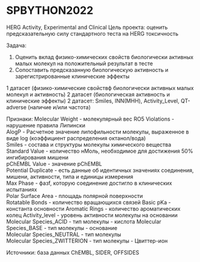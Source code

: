# SPBYTHON2022
HERG Activity, Experimental and Clinical
Цель проекта: оценить предсказательную силу стандартного теста на HERG токсичность

Задача: 
1. Оценить вклад физико-химических свойств биологически активных малых молекул на положительный результат в тесте
2. Сопоставить предсказанную биологическую активность и зарегистрированные клинические эффекты
    

1 датасет (физико-химические свойствф биологически активных малых молекул и активность)
2 датасет (биологическая активность и клинические эффекты)
2 датасет: Smiles, INN(МНН), Activity_Level, QT-adverse (наличие и/или частота)

Признаки:
Molecular Weight - молекулярный вес
RO5 Violations - нарушение правила Липински          
AlogP - Расчетное значение липофильности молекулы, выраженное в виде log (коэффициент распределения октанол/вода)             
Smiles - состава и структуры молекулы химического вещества                       
Standard Value - количество нМоль, необходимое для достижения 50% ингибирования мишени              
pChEMBL Value - значение pChEMBL                
Potential Duplicate - есть данные об идентичных значениях соединения, мишени, активности, типа и единицы измерения           
Max Phase - фазf, которую соединение достигло в клинических испытаниях                    
Polar Surface Area - площадь полярной поверхности        
Rotatable Bonds - количество вращающихся связей
Basic pKa - константа основности 
Aromatic Rings - количество ароматических колец
Activity_level - уровень активности молекулы на основании
Molecular Species_ACID - тип молекулы - кислота
Molecular Species_BASE - тип молекулы - основание        
Molecular Species_NEUTRAL - тип молекулы          
Molecular Species_ZWITTERION - тип молекулы - Цвиттер-ион

Источники: база данных ChEMBL, SIDER, OFFSIDES
